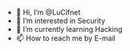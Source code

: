 - 👋 Hi, I’m @LuCifnet
- 👀 I’m interested in Security
- 🌱 I’m currently learning Hacking
- 📫 How to reach me by E-mail

<!---
LuCifnet/LuCifnet is a ✨ special ✨ repository because its `README.md` (this file) appears on your GitHub profile.
You can click the Preview link to take a look at your changes.
--->
